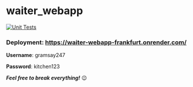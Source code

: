# waiter_webapp
[![Unit Tests](https://github.com/ntruter42/waiter_webapp/actions/workflows/node.js.yml/badge.svg)](https://github.com/ntruter42/waiter_webapp/actions/workflows/node.js.yml)

### Deployment: https://waiter-webapp-frankfurt.onrender.com/

**Username**: gramsay247

**Password**: kitchen123

**_Feel free to break everything!_** 😉

